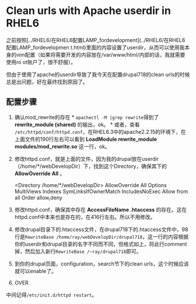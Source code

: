 # Clean urls with Apache userdir in RHEL6

之前按照[../RHEL6/在RHEL6配置LAMP_fordevelopment](../RHEL6/在RHEL6配置LAMP_fordevelopmen
t.html)里面的内容设置了userdir，从而可以使用我本身的vim配置（如果将需要开发的内容放在/var/www/html/内部的话，我就需要使用ro
ot账户了，很不舒服）。

但由于使用了apache的userdir导致了我今天在配置drupal718的clean urls的时候总是出问题，好在最终找到原因了。

## 配置步骤

  1. 确认mod_rewrite的存在 
    * `apachectl -M |grep rewrite`得到了 **rewrite_module (shared)** 的输出，ok。 
    * 或者，查看 `/etc/httpd/conf/httpd.conf`，在RHEL6.3中的apache2.2.15的环境下，在上面文件的190行左右可以看到 **LoadModule rewrite_module modules/mod_rewrite.so** 这一行，ok。 
  2. 修改httpd.conf，就是上面的文件，因为我的drupal放在userdir（/home/*/webDevelopDir）下，找到这个Directory，确保其下的 **AllowOverride All** 。 
    
    
    	<Directory /home/*/webDevelopDir>
    		AllowOverride All
    		Options MultiViews Indexes SymLinksIfOwnerMatch IncludesNoExec
    		Allow from all
    		Order allow,deny
    	</Directory>
    

  3. 修改httpd.conf，确保其中存在 **AccessFileName .htaccess** 的存在。这在httpd.conf中本来也是存在的，在416行左右。所以不用修改。 
  4. 修改drupal目录下的.htaccess文件，在drupal718下的.htaccess文件中，98行是`RewriteBase /home/ray/webDevelopDir/drupal718`，这一行的内容根据你的userdir和drupal目录的名字不同而不同，但格式如上，将此行comment掉，然后加入新行`RewriteBase /~ray/drupal718`即可。 
  5. 到你的drupal页面，configuration，search节下的clean urls，这个时候应该就可以enable了。 
  6. OVER 

中间记得`/etc/init.d/httpd restart`。

